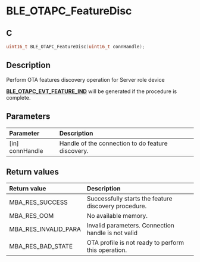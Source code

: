 # BLE_OTAPC_FeatureDisc

## C

```c
uint16_t BLE_OTAPC_FeatureDisc(uint16_t connHandle);
```

## Description

Perform OTA features discovery operation for Server role device

**[BLE_OTAPC_EVT_FEATURE_IND](GUID-077CD1BC-2971-434D-8292-8D749FABC643.md)** will be generated if the procedure is complete.

## Parameters

|Parameter|Description|
|:---|:---|
|\[in\] connHandle|Handle of the connection to do feature discovery.|

## Return values

|Return value|Description|
|:---|:---|
MBA_RES_SUCCESS|Successfully starts the feature discovery procedure.|
MBA_RES_OOM|No available memory.|
MBA_RES_INVALID_PARA|Invalid parameters. Connection handle is not valid|
MBA_RES_BAD_STATE|OTA profile is not ready to perform this operation.|
